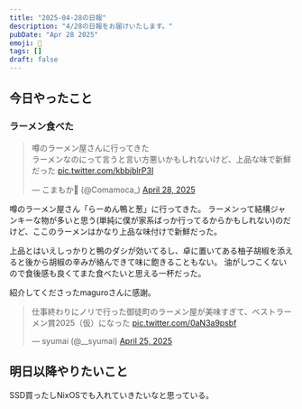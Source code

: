 ```yaml
---
title: "2025-04-28の日報"
description: "4/28の日報をお届けいたします。"
pubDate: "Apr 28 2025"
emoji: 🦊
tags: []
draft: false
---
```


## 今日やったこと

### ラーメン食べた

<blockquote class="twitter-tweet"><p lang="ja" dir="ltr">噂のラーメン屋さんに行ってきた<br>ラーメンなのにって言うと言い方悪いかもしれないけど、上品な味で新鮮だった <a href="https://t.co/kbbjblrP3I">pic.twitter.com/kbbjblrP3I</a></p>&mdash; こまもか🦊 (@Comamoca_) <a href="https://twitter.com/Comamoca_/status/1916791860242022743?ref_src=twsrc%5Etfw">April 28, 2025</a></blockquote> <script async src="https://platform.twitter.com/widgets.js" charset="utf-8"></script>

噂のラーメン屋さん「らーめん鴨と葱」に行ってきた。
ラーメンって結構ジャンキーな物が多いと思う(単純に僕が家系ばっか行ってるからかもしれない)のだけど、ここのラーメンはかなり上品な味付けで新鮮だった。

上品とはいえしっかりと鴨のダシが効いてるし、卓に置いてある柚子胡椒を添えると後から胡椒の辛みが絡んできて味に飽きることもない。
油がしつこくないので食後感も良くてまた食べたいと思える一杯だった。

紹介してくださったmaguroさんに感謝。

<blockquote class="twitter-tweet"><p lang="ja" dir="ltr">仕事終わりにノリで行った御徒町のラーメン屋が美味すぎて、ベストラーメン賞2025（仮）になった <a href="https://t.co/0aN3a9psbf">pic.twitter.com/0aN3a9psbf</a></p>&mdash; syumai (@__syumai) <a href="https://twitter.com/__syumai/status/1915740033476423796?ref_src=twsrc%5Etfw">April 25, 2025</a></blockquote> <script async src="https://platform.twitter.com/widgets.js" charset="utf-8"></script>

## 明日以降やりたいこと

SSD買ったしNixOSでも入れていきたいなと思っている。
